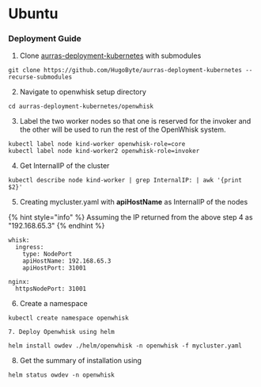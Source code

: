 # Ubuntu

### Deployment Guide

1. Clone [aurras-deployment-kubernetes](https://github.com/HugoByte/aurras-deployment-kubernetes) with submodules

```text
git clone https://github.com/HugoByte/aurras-deployment-kubernetes --recurse-submodules
```

   2. Navigate to openwhisk setup directory

```text
cd aurras-deployment-kubernetes/openwhisk
```

   3. Label the two worker nodes so that one is reserved for the invoker and the other will be used to run the rest of the OpenWhisk system.

```text
kubectl label node kind-worker openwhisk-role=core
kubectl label node kind-worker2 openwhisk-role=invoker
```

   4. Get InternalIP of the cluster

```text
kubectl describe node kind-worker | grep InternalIP: | awk '{print $2}'
```

   5. Creating mycluster.yaml with **apiHostName** as InternalIP of the nodes 

{% hint style="info" %}
Assuming the IP returned from the above step 4 as "192.168.65.3"
{% endhint %}

```text
whisk:
  ingress:
    type: NodePort
    apiHostName: 192.168.65.3
    apiHostPort: 31001

nginx:
  httpsNodePort: 31001
```

   6. Create a namespace

```text
kubectl create namespace openwhisk
```

    7. Deploy Openwhisk using helm

```text
helm install owdev ./helm/openwhisk -n openwhisk -f mycluster.yaml
```

  8. Get the summary of installation using

```text
helm status owdev -n openwhisk
```

